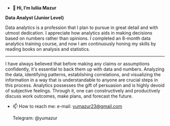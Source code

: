 - **👋 Hi, I’m Iuliia Mazur**

**Data Analyst (Junior Level)**

Data analytics is a profession that I plan to pursue in great detail and with utmost dedication. I appreciate how analytics aids in making decisions based on numbers rather than opinions. I completed an 8-month data analytics training course, and now I am continuously honing my skills by reading books on analysis and statistics. 
___________________________________________________
I have always believed that before making any claims or assumptions confidently, it's essential to back them up with data and numbers. Analyzing the data, identifying patterns, establishing correlations, and visualizing the information in a way that is understandable to anyone are crucial steps in this process.
Analytics possesses the gift of persuasion and is highly devoid of subjective feelings. Through it, one can constructively and productively discuss work outcomes, make plans, and forecast the future.

- 📫 How to reach me:
  e-mail: yumazur23@gmail.com
  
  Telegram: @yumazur

<!---
yumazur/yumazur is a ✨ special ✨ repository because its `README.md` (this file) appears on your GitHub profile.
You can click the Preview link to take a look at your changes.
--->
